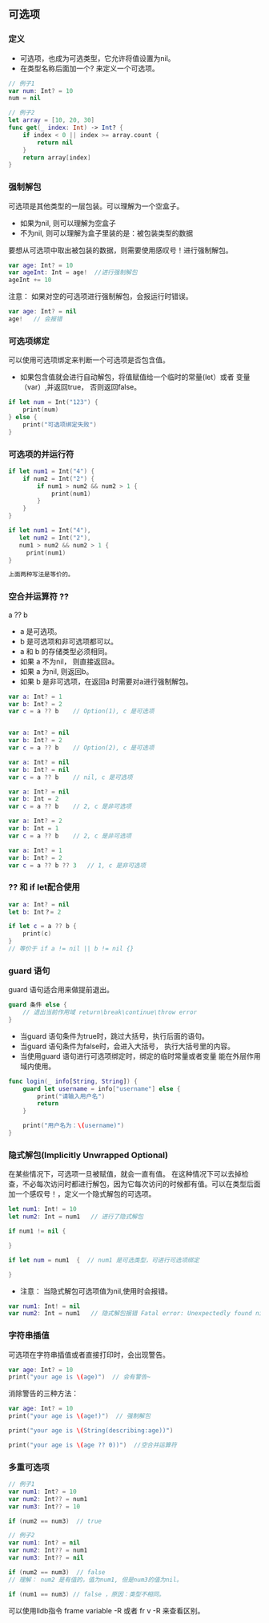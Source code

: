 ## 可选项
### 定义
- 可选项，也成为可选类型，它允许将值设置为nil。
- 在类型名称后面加一个? 来定义一个可选项。
```swift
// 例子1
var num: Int? = 10
num = nil

// 例子2
let array = [10, 20, 30]
func get(_ index: Int) -> Int? {
    if index < 0 || index >= array.count {
        return nil
    }
    return array[index]
}
```

### 强制解包
可选项是其他类型的一层包装。可以理解为一个空盒子。
- 如果为nil, 则可以理解为空盒子
- 不为nil, 则可以理解为盒子里装的是：被包装类型的数据

要想从可选项中取出被包装的数据，则需要使用感叹号！进行强制解包。
```swift
var age: Int? = 10
var ageInt: Int = age!  //进行强制解包
ageInt += 10
```
注意： 如果对空的可选项进行强制解包，会报运行时错误。
```swift
var age: Int? = nil
age!   // 会报错
```

### 可选项绑定
可以使用可选项绑定来判断一个可选项是否包含值。
- 如果包含值就会进行自动解包，将值赋值给一个临时的常量(let）或者 变量（var）,并返回true， 否则返回false。
```swift
if let num = Int("123") {
    print(num)
} else {
    print("可选项绑定失败")
}
```

### 可选项的并运行符
```swift
if let num1 = Int("4") {
    if num2 = Int("2") {
        if num1 > num2 && num2 > 1 {
            print(num1)
        }
    }
}

if let num1 = Int("4"), 
   let num2 = Int("2"), 
   num1 > num2 && num2 > 1 {
     print(num1)
}

上面两种写法是等价的。
```

### 空合并运算符 ??
a ?? b
- a 是可选项。
- b 是可选项和非可选项都可以。
- a 和 b 的存储类型必须相同。
- 如果 a 不为nil， 则直接返回a。
- 如果 a 为nil, 则返回b。
- 如果 b 是非可选项，在返回a 时需要对a进行强制解包。

```swift
var a: Int? = 1
var b: Int? = 2
var c = a ?? b    // Option(1), c 是可选项


var a: Int? = nil
var b: Int? = 2
var c = a ?? b    // Option(2), c 是可选项

var a: Int? = nil
var b: Int? = nil
var c = a ?? b    // nil, c 是可选项

var a: Int? = nil
var b: Int = 2
var c = a ?? b    // 2, c 是非可选项

var a: Int? = 2
var b: Int = 1
var c = a ?? b    // 2, c 是非可选项

var a: Int? = 1
var b: Int? = 2
var c = a ?? b ?? 3   // 1, c 是非可选项

```

### ?? 和 if let配合使用
```swift
var a: Int? = nil
let b: Int？= 2

if let c = a ?? b {
    print(c)
}
// 等价于 if a != nil || b != nil {}
```

### guard 语句
guard 语句适合用来做提前退出。
```swift
guard 条件 else {
    // 退出当前作用域 return\break\continue\throw error
}
```
- 当guard 语句条件为true时，跳过大括号，执行后面的语句。
- 当guard 语句条件为false时，会进入大括号， 执行大括号里的内容。
- 当使用guard 语句进行可选项绑定时，绑定的临时常量或者变量 能在外层作用域内使用。
```swift
func login(_ info[String, String]) {
    guard let username = info["username"] else {
        print("请输入用户名")
        return
    }

    print("用户名为：\(username)")
}
```

### 隐式解包(Implicitly Unwrapped Optional)
在某些情况下，可选项一旦被赋值，就会一直有值。 在这种情况下可以去掉检查，不必每次访问时都进行解包，因为它每次访问的时候都有值。可以在类型后面加一个感叹号！，定义一个隐式解包的可选项。
```swift
let num1: Int! = 10
let num2: Int = num1   // 进行了隐式解包

if num1 != nil {   

}

if let num = num1  {  // num1 是可选类型，可进行可选项绑定

}
```
- 注意： 当隐式解包可选项值为nil,使用时会报错。
```swift
var num1: Int! = nil
var num2: Int = num1   // 隐式解包报错 Fatal error: Unexpectedly found nil while implicitly unwrapping an Optional value
```

### 字符串插值
可选项在字符串插值或者直接打印时，会出现警告。
```swift
var age: Int? = 10
print("your age is \(age)")  // 会有警告~
```
消除警告的三种方法：
```swift
var age: Int? = 10
print("your age is \(age!)")  // 强制解包

print("your age is \(String(describing:age))") 

print("your age is \(age ?? 0))")  //空合并运算符
```

### 多重可选项
```swift
// 例子1
var num1: Int? = 10
var num2: Int?? = num1
var num3: Int?? = 10

if (num2 == num3)  // true

// 例子2
var num1: Int? = nil
var num2: Int?? = num1
var num3: Int?? = nil

if (num2 == num3)  // false
// 理解： num2 是有值的，值为num1, 但是num3的值为nil。

if (num1 == num3) // false ，原因：类型不相同。

```

可以使用lldb指令 frame variable -R 或者 fr v -R 来查看区别。





